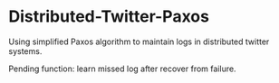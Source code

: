 # Distributed-Twitter-Paxos
Using simplified Paxos algorithm to maintain logs in distributed twitter systems.

Pending function: learn missed log after recover from failure.
